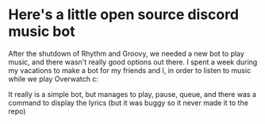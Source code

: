 # Here's a little open source discord music bot
After the shutdown of Rhythm and Groovy, we needed a new bot to play music, and there wasn't really good options out there.
I spent a week during my vacations to make a bot for my friends and I, in order to listen to music while we play Overwatch c:

It really is a simple bot, but manages to play, pause, queue, and there was a command to display the lyrics (but it was buggy so it never made it to the repo)
